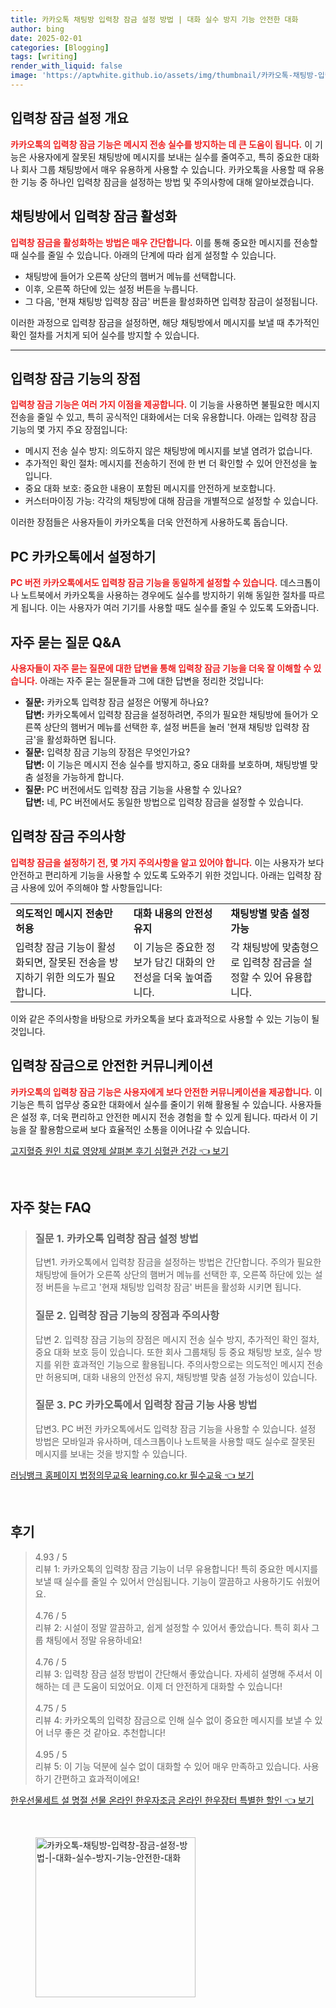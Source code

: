 ```yaml
---
title: 카카오톡 채팅방 입력창 잠금 설정 방법 | 대화 실수 방지 기능 안전한 대화
author: bing
date: 2025-02-01
categories: [Blogging]
tags: [writing]
render_with_liquid: false
image: 'https://aptwhite.github.io/assets/img/thumbnail/카카오톡-채팅방-입력창-잠금-설정-방법-|-대화-실수-방지-기능-안전한-대화.webp'
---
```



<h2 id='입력창 잠금 설정 개요'>입력창 잠금 설정 개요</h2>

<p><b><span style="color: #ee2323;">카카오톡의 입력창 잠금 기능은 메시지 전송 실수를 방지하는 데 큰 도움이 됩니다.</span></b> 이 기능은 사용자에게 잘못된 채팅방에 메시지를 보내는 실수를 줄여주고, 특히 중요한 대화나 회사 그룹 채팅방에서 매우 유용하게 사용할 수 있습니다. 카카오톡을 사용할 때 유용한 기능 중 하나인 입력창 잠금을 설정하는 방법 및 주의사항에 대해 알아보겠습니다.</p>

<h2 id='채팅방에서 입력창 잠금 활성화'>채팅방에서 입력창 잠금 활성화</h2>

<p><b><span style="color: #ee2323;">입력창 잠금을 활성화하는 방법은 매우 간단합니다.</span></b> 이를 통해 중요한 메시지를 전송할 때 실수를 줄일 수 있습니다. 아래의 단계에 따라 쉽게 설정할 수 있습니다.</p>

<ul>
    <li>채팅방에 들어가 오른쪽 상단의 햄버거 메뉴를 선택합니다.</li>
    <li>이후, 오른쪽 하단에 있는 설정 버튼을 누릅니다.</li>
    <li>그 다음, '현재 채팅방 입력창 잠금' 버튼을 활성화하면 입력창 잠금이 설정됩니다.</li>
</ul>

<p>이러한 과정으로 입력창 잠금을 설정하면, 해당 채팅방에서 메시지를 보낼 때 추가적인 확인 절차를 거치게 되어 실수를 방지할 수 있습니다. </p>

<hr />

<h2 id='입력창 잠금 기능의 장점'>입력창 잠금 기능의 장점</h2>

<p><b><span style="color: #ee2323;">입력창 잠금 기능은 여러 가지 이점을 제공합니다.</span></b> 이 기능을 사용하면 불필요한 메시지 전송을 줄일 수 있고, 특히 공식적인 대화에서는 더욱 유용합니다. 아래는 입력창 잠금 기능의 몇 가지 주요 장점입니다:</p>

<ul>
    <li>메시지 전송 실수 방지: 의도하지 않은 채팅방에 메시지를 보낼 염려가 없습니다.</li>
    <li>추가적인 확인 절차: 메시지를 전송하기 전에 한 번 더 확인할 수 있어 안전성을 높입니다.</li>
    <li>중요 대화 보호: 중요한 내용이 포함된 메시지를 안전하게 보호합니다.</li>
    <li>커스터마이징 가능: 각각의 채팅방에 대해 잠금을 개별적으로 설정할 수 있습니다.</li>
</ul>

<p>이러한 장점들은 사용자들이 카카오톡을 더욱 안전하게 사용하도록 돕습니다.</p>

<h2 id='PC 카카오톡에서 설정하기'>PC 카카오톡에서 설정하기</h2>

<p><b><span style="color: #ee2323;">PC 버전 카카오톡에서도 입력창 잠금 기능을 동일하게 설정할 수 있습니다.</span></b> 데스크톱이나 노트북에서 카카오톡을 사용하는 경우에도 실수를 방지하기 위해 동일한 절차를 따르게 됩니다. 이는 사용자가 여러 기기를 사용할 때도 실수를 줄일 수 있도록 도와줍니다.</p>

<h2 id='자주 묻는 질문 Q&A'>자주 묻는 질문 Q&A</h2>

<p><b><span style="color: #ee2323;">사용자들이 자주 묻는 질문에 대한 답변을 통해 입력창 잠금 기능을 더욱 잘 이해할 수 있습니다.</span></b> 아래는 자주 묻는 질문들과 그에 대한 답변을 정리한 것입니다:</p>

<ul>
    <li><b>질문:</b> 카카오톡 입력창 잠금 설정은 어떻게 하나요?<br/>
    <b>답변:</b> 카카오톡에서 입력창 잠금을 설정하려면, 주의가 필요한 채팅방에 들어가 오른쪽 상단의 햄버거 메뉴를 선택한 후, 설정 버튼을 눌러 '현재 채팅방 입력창 잠금'을 활성화하면 됩니다.</li>
    <li><b>질문:</b> 입력창 잠금 기능의 장점은 무엇인가요?<br/>
    <b>답변:</b> 이 기능은 메시지 전송 실수를 방지하고, 중요 대화를 보호하며, 채팅방별 맞춤 설정을 가능하게 합니다.</li>
    <li><b>질문:</b> PC 버전에서도 입력창 잠금 기능을 사용할 수 있나요?<br/>
    <b>답변:</b> 네, PC 버전에서도 동일한 방법으로 입력창 잠금을 설정할 수 있습니다.</li>
</ul>

<h2 id='입력창 잠금 주의사항'>입력창 잠금 주의사항</h2>

<p><b><span style="color: #ee2323;">입력창 잠금을 설정하기 전, 몇 가지 주의사항을 알고 있어야 합니다.</span></b> 이는 사용자가 보다 안전하고 편리하게 기능을 사용할 수 있도록 도와주기 위한 것입니다. 아래는 입력창 잠금 사용에 있어 주의해야 할 사항들입니다:</p>

<table>
    <tr>
        <td><b>의도적인 메시지 전송만 허용</b></td>
        <td><b>대화 내용의 안전성 유지</b></td>
        <td><b>채팅방별 맞춤 설정 가능</b></td>
    </tr>
    <tr>
        <td>입력창 잠금 기능이 활성화되면, 잘못된 전송을 방지하기 위한 의도가 필요합니다.</td>
        <td>이 기능은 중요한 정보가 담긴 대화의 안전성을 더욱 높여줍니다.</td>
        <td>각 채팅방에 맞춤형으로 입력창 잠금을 설정할 수 있어 유용합니다.</td>
    </tr>
</table>

<p>이와 같은 주의사항을 바탕으로 카카오톡을 보다 효과적으로 사용할 수 있는 기능이 될 것입니다.</p>

<h2 id='입력창 잠금으로 안전한 커뮤니케이션'>입력창 잠금으로 안전한 커뮤니케이션</h2>

<p><b><span style="color: #ee2323;">카카오톡의 입력창 잠금 기능은 사용자에게 보다 안전한 커뮤니케이션을 제공합니다.</span></b> 이 기능은 특히 업무상 중요한 대화에서 실수를 줄이기 위해 활용될 수 있습니다. 사용자들은 설정 후, 더욱 편리하고 안전한 메시지 전송 경험을 할 수 있게 됩니다. 따라서 이 기능을 잘 활용함으로써 보다 효율적인 소통을 이어나갈 수 있습니다.</p>


<p><a class="click-button" title="고지혈증 원인 치료 영양제 살펴본 후기 심혈관 건강" href="https://aptwhite.github.io/posts/%EA%B3%A0%EC%A7%80%ED%98%88%EC%A6%9D-%EC%9B%90%EC%9D%B8-%EC%B9%98%EB%A3%8C-%EC%98%81%EC%96%91%EC%A0%9C-%EC%82%B4%ED%8E%B4%EB%B3%B8-%ED%9B%84%EA%B8%B0-%EC%8B%AC%ED%98%88%EA%B4%80-%EA%B1%B4%EA%B0%95/" rel="dofollow">고지혈증 원인 치료 영양제 살펴본 후기 심혈관 건강 👈 보기</a></p><br>
<h2 id='자주_찾는_FAQ'>자주 찾는 FAQ</h2>
<div itemscope="" itemtype="https://schema.org/FAQPage"> 
<blockquote> 
<div itemscope="" itemprop="mainEntity" itemtype="https://schema.org/Question"> 
<h3 itemprop="name">질문 1. 카카오톡 입력창 잠금 설정 방법</h3> 
<div itemscope="" itemprop="acceptedAnswer" itemtype="https://schema.org/Answer"> 
<span itemprop="text"> 
<p>답변1. 카카오톡에서 입력창 잠금을 설정하는 방법은 간단합니다. 주의가 필요한 채팅방에 들어가 오른쪽 상단의 햄버거 메뉴를 선택한 후, 오른쪽 하단에 있는 설정 버튼을 누르고 '현재 채팅방 입력창 잠금' 버튼을 활성화 시키면 됩니다.</p> 
</span> 
</div> 
</div> 
<div itemscope="" itemprop="mainEntity" itemtype="https://schema.org/Question"> 
<h3 itemprop="name">질문 2. 입력창 잠금 기능의 장점과 주의사항</h3> 
<div itemscope="" itemprop="acceptedAnswer" itemtype="https://schema.org/Answer"> 
<span itemprop="text"> 
<p>답변 2. 입력창 잠금 기능의 장점은 메시지 전송 실수 방지, 추가적인 확인 절차, 중요 대화 보호 등이 있습니다. 또한 회사 그룹채팅 등 중요 채팅방 보호, 실수 방지를 위한 효과적인 기능으로 활용됩니다. 주의사항으로는 의도적인 메시지 전송만 허용되며, 대화 내용의 안전성 유지, 채팅방별 맞춤 설정 가능성이 있습니다.</p> 
</span> 
</div> 
</div> 
<div itemscope="" itemprop="mainEntity" itemtype="https://schema.org/Question"> 
<h3 itemprop="name">질문 3. PC 카카오톡에서 입력창 잠금 기능 사용 방법</h3> 
<div itemscope="" itemprop="acceptedAnswer" itemtype="https://schema.org/Answer"> 
<span itemprop="text"> 
<p>답변3. PC 버전 카카오톡에서도 입력창 잠금 기능을 사용할 수 있습니다. 설정 방법은 모바일과 유사하며, 데스크톱이나 노트북을 사용할 때도 실수로 잘못된 메시지를 보내는 것을 방지할 수 있습니다.</p> 
</span> 
</div> 
</div> 
</blockquote> 
</div>
<p><a class="click-button" title="러닝뱅크 홈페이지 법정의무교육 learning.co.kr 필수교육" href="https://aptwhite.github.io/posts/%EB%9F%AC%EB%8B%9D%EB%B1%85%ED%81%AC-%ED%99%88%ED%8E%98%EC%9D%B4%EC%A7%80-%EB%B2%95%EC%A0%95%EC%9D%98%EB%AC%B4%EA%B5%90%EC%9C%A1-learning.co.kr-%ED%95%84%EC%88%98%EA%B5%90%EC%9C%A1/" rel="dofollow">러닝뱅크 홈페이지 법정의무교육 learning.co.kr 필수교육 👈 보기</a></p><br>
<h2 id='후기'>후기</h2>
<div itemscope itemtype="https://schema.org/Product">
  <blockquote>
  <div itemprop="review" itemscope itemtype="https://schema.org/Review">
      <div itemprop="reviewRating" itemscope itemtype="https://schema.org/Rating"> <span itemprop="ratingValue">4.93</span> / <span itemprop="bestRating">5</span> </div>
      <span itemprop="reviewBody">리뷰 1: 카카오톡의 입력창 잠금 기능이 너무 유용합니다! 특히 중요한 메시지를 보낼 때 실수를 줄일 수 있어서 안심됩니다. 기능이 깔끔하고 사용하기도 쉬웠어요.</span>
  </div>
  <br>
  <div itemprop="review" itemscope itemtype="https://schema.org/Review">
      <div itemprop="reviewRating" itemscope itemtype="https://schema.org/Rating"> <span itemprop="ratingValue">4.76</span> / <span itemprop="bestRating">5</span> </div>
      <span itemprop="reviewBody">리뷰 2: 시설이 정말 깔끔하고, 쉽게 설정할 수 있어서 좋았습니다. 특히 회사 그룹 채팅에서 정말 유용하네요!</span>
  </div>
  <br>
  <div itemprop="review" itemscope itemtype="https://schema.org/Review">
      <div itemprop="reviewRating" itemscope itemtype="https://schema.org/Rating"> <span itemprop="ratingValue">4.76</span> / <span itemprop="bestRating">5</span> </div>
      <span itemprop="reviewBody">리뷰 3: 입력창 잠금 설정 방법이 간단해서 좋았습니다. 자세히 설명해 주셔서 이해하는 데 큰 도움이 되었어요. 이제 더 안전하게 대화할 수 있습니다!</span>
  </div>
  <br>
  <div itemprop="review" itemscope itemtype="https://schema.org/Review">
      <div itemprop="reviewRating" itemscope itemtype="https://schema.org/Rating"> <span itemprop="ratingValue">4.75</span> / <span itemprop="bestRating">5</span> </div>
      <span itemprop="reviewBody">리뷰 4: 카카오톡의 입력창 잠금으로 인해 실수 없이 중요한 메시지를 보낼 수 있어 너무 좋은 것 같아요. 추천합니다!</span>
  </div>
  <br>
  <div itemprop="review" itemscope itemtype="https://schema.org/Review">
      <div itemprop="reviewRating" itemscope itemtype="https://schema.org/Rating"> <span itemprop="ratingValue">4.95</span> / <span itemprop="bestRating">5</span> </div>
      <span itemprop="reviewBody">리뷰 5: 이 기능 덕분에 실수 없이 대화할 수 있어 매우 만족하고 있습니다. 사용하기 간편하고 효과적이에요!</span>
  </div>
  </blockquote>
</div>
<p><a class="click-button" title="한우선물세트 설 명절 선물 온라인 한우자조금 온라인 한우장터 특별한 할인" href="https://aptwhite.github.io/posts/%ED%95%9C%EC%9A%B0%EC%84%A0%EB%AC%BC%EC%84%B8%ED%8A%B8-%EC%84%A4-%EB%AA%85%EC%A0%88-%EC%84%A0%EB%AC%BC-%EC%98%A8%EB%9D%BC%EC%9D%B8-%ED%95%9C%EC%9A%B0%EC%9E%90%EC%A1%B0%EA%B8%88-%EC%98%A8%EB%9D%BC%EC%9D%B8-%ED%95%9C%EC%9A%B0%EC%9E%A5%ED%84%B0-%ED%8A%B9%EB%B3%84%ED%95%9C-%ED%95%A0%EC%9D%B8/" rel="dofollow">한우선물세트 설 명절 선물 온라인 한우자조금 온라인 한우장터 특별한 할인 👈 보기</a></p><br>
<figure class="image"><img src="https://aptwhite.github.io/assets/img/thumbnail/카카오톡-채팅방-입력창-잠금-설정-방법-|-대화-실수-방지-기능-안전한-대화.webp" alt="카카오톡-채팅방-입력창-잠금-설정-방법-|-대화-실수-방지-기능-안전한-대화" width="256" height="256"></figure>
